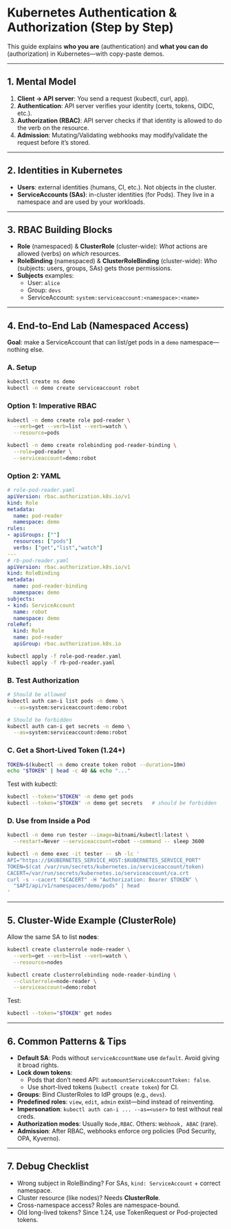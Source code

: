 # Kubernetes Authentication & Authorization (Step by Step)

This guide explains **who you are** (authentication) and **what you can do** (authorization) in Kubernetes—with copy-paste demos.

---

## 1. Mental Model
1. **Client → API server**: You send a request (kubectl, curl, app).
2. **Authentication**: API server verifies your identity (certs, tokens, OIDC, etc.).
3. **Authorization (RBAC)**: API server checks if that identity is allowed to do the verb on the resource.
4. **Admission**: Mutating/Validating webhooks may modify/validate the request before it’s stored.

---

## 2. Identities in Kubernetes
- **Users**: external identities (humans, CI, etc.). Not objects in the cluster.
- **ServiceAccounts (SAs)**: in-cluster identities (for Pods). They live in a namespace and are used by your workloads.

---

## 3. RBAC Building Blocks
- **Role** (namespaced) & **ClusterRole** (cluster-wide): *What* actions are allowed (verbs) on *which* resources.
- **RoleBinding** (namespaced) & **ClusterRoleBinding** (cluster-wide): *Who* (subjects: users, groups, SAs) gets those permissions.
- **Subjects** examples:
  - User: `alice`
  - Group: `devs`
  - ServiceAccount: `system:serviceaccount:<namespace>:<name>`

---

## 4. End-to-End Lab (Namespaced Access)

**Goal**: make a ServiceAccount that can list/get pods in a `demo` namespace—nothing else.

### A. Setup
```bash
kubectl create ns demo
kubectl -n demo create serviceaccount robot
```

### Option 1: Imperative RBAC
```bash
kubectl -n demo create role pod-reader \
  --verb=get --verb=list --verb=watch \
  --resource=pods

kubectl -n demo create rolebinding pod-reader-binding \
  --role=pod-reader \
  --serviceaccount=demo:robot
```

### Option 2: YAML
```yaml
# role-pod-reader.yaml
apiVersion: rbac.authorization.k8s.io/v1
kind: Role
metadata:
  name: pod-reader
  namespace: demo
rules:
- apiGroups: [""]
  resources: ["pods"]
  verbs: ["get","list","watch"]
---
# rb-pod-reader.yaml
apiVersion: rbac.authorization.k8s.io/v1
kind: RoleBinding
metadata:
  name: pod-reader-binding
  namespace: demo
subjects:
- kind: ServiceAccount
  name: robot
  namespace: demo
roleRef:
  kind: Role
  name: pod-reader
  apiGroup: rbac.authorization.k8s.io
```

```bash
kubectl apply -f role-pod-reader.yaml
kubectl apply -f rb-pod-reader.yaml
```

### B. Test Authorization
```bash
# Should be allowed
kubectl auth can-i list pods -n demo \
  --as=system:serviceaccount:demo:robot

# Should be forbidden
kubectl auth can-i get secrets -n demo \
  --as=system:serviceaccount:demo:robot
```

### C. Get a Short-Lived Token (1.24+)
```bash
TOKEN=$(kubectl -n demo create token robot --duration=10m)
echo "$TOKEN" | head -c 40 && echo "..."
```

Test with kubectl:
```bash
kubectl --token="$TOKEN" -n demo get pods
kubectl --token="$TOKEN" -n demo get secrets   # should be forbidden
```

### D. Use from Inside a Pod
```bash
kubectl -n demo run tester --image=bitnami/kubectl:latest \
  --restart=Never --serviceaccount=robot --command -- sleep 3600

kubectl -n demo exec -it tester -- sh -lc '
API="https://$KUBERNETES_SERVICE_HOST:$KUBERNETES_SERVICE_PORT"
TOKEN=$(cat /var/run/secrets/kubernetes.io/serviceaccount/token)
CACERT=/var/run/secrets/kubernetes.io/serviceaccount/ca.crt
curl -s --cacert "$CACERT" -H "Authorization: Bearer $TOKEN" \
  "$API/api/v1/namespaces/demo/pods" | head
'
```

---

## 5. Cluster-Wide Example (ClusterRole)

Allow the same SA to list **nodes**:
```bash
kubectl create clusterrole node-reader \
  --verb=get --verb=list --verb=watch \
  --resource=nodes

kubectl create clusterrolebinding node-reader-binding \
  --clusterrole=node-reader \
  --serviceaccount=demo:robot
```

Test:
```bash
kubectl --token="$TOKEN" get nodes
```

---

## 6. Common Patterns & Tips
- **Default SA**: Pods without `serviceAccountName` use `default`. Avoid giving it broad rights.
- **Lock down tokens**:
  - Pods that don’t need API: `automountServiceAccountToken: false`.
  - Use short-lived tokens (`kubectl create token`) for CI.
- **Groups**: Bind ClusterRoles to IdP groups (e.g., `devs`).
- **Predefined roles**: `view`, `edit`, `admin` exist—bind instead of reinventing.
- **Impersonation**: `kubectl auth can-i ... --as=<user>` to test without real creds.
- **Authorization modes**: Usually `Node,RBAC`. Others: `Webhook, ABAC` (rare).
- **Admission**: After RBAC, webhooks enforce org policies (Pod Security, OPA, Kyverno).

---

## 7. Debug Checklist
- Wrong subject in RoleBinding? For SAs, `kind: ServiceAccount` + correct namespace.
- Cluster resource (like nodes)? Needs **ClusterRole**.
- Cross-namespace access? Roles are namespace-bound.
- Old long-lived tokens? Since 1.24, use TokenRequest or Pod-projected tokens.
